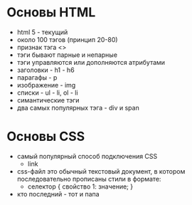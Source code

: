 # Основы HTML
- html 5 - текущий
- около 100 тэгов (принцип 20-80)
- признак тэга <>
- тэги бывают парные и непарные
- тэги управляются или дополняются атрибутами
- заголовки - h1 - h6
- парагафы - p
- изображение - img
- списки - ul - li, ol - li
- симантические тэги
- два самых популярных тэга - div и span

# Основы CSS
- самый популярный способ подключения CSS
  - link
- css-файл это обычный текстовый документ, в котором последовательно прописаны стили в формате:
  - селектор { свойство 1: значение; }
- кто последний - тот и папа    
